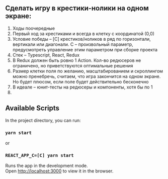## Сделать игру в крестики-нолики на одном экране:
1. Ходы поочередные
2. Первый ход за крестиками и всегда в клетку с координатой (0,0)
3. Условие победы – [C] крестиков/ноликов в ряд по горизонтали, вертикали или диагонали. C – произвольный параметр, предусмотреть управление этим параметром при сборке проекта
4. Стек – Typescript, React, Redux
5. В Redux должен быть ровно 1 Action. Кол-во редюсеров не ограничено, но приветствуются оптимальные решения
6. Размер клетки поля по желанию, масштабированием и скроллингом можно пренебречь, считаем, что игра закончится на одном экране. Но будет плюсом, если поле будет действительно бесконечно
7. В идеале – юнит-тесты на редюсеры и компоненты, хотя бы по 1
8. 

## Available Scripts

In the project directory, you can run:

### `yarn start`
or
### `REACT_APP_C=[C] yarn start`

Runs the app in the development mode.<br />
Open [http://localhost:3000](http://localhost:3000) to view it in the browser.
